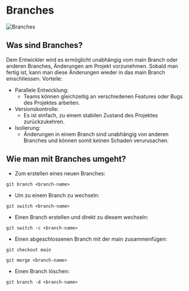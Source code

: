 # Branches

![Branches][branches]

## Was sind Branches?
Dem Entwickler wird es ermöglicht unabhängig vom main Branch oder anderen Branches, Änderungen am Projekt vorzunehmen. Sobald man fertig ist, kann man diese Änderungen wieder in das main Branch einschliessen.
Vorteile:
* Parallele Entwicklung:
    * Teams können gleichzeitig an verschiedenen Features oder Bugs des Projektes arbeiten.
* Versionskontrolle:
    * Es ist einfach, zu einem stabilen Zustand des Projektes zurückzukehren.
* Isolierung:
    * Änderungen in einem Branch sind unabhängig von anderen Branches und können somit keinen Schaden verurusachen.

## Wie man mit Branches umgeht?
* Zum erstellen eines neuen Branches:

```git branch <branch-name>```

* Um zu einem Branch zu wechseln:

```git switch <branch-name>```

* Einen Branch erstellen und direkt zu diesem wechseln:

```git switch -c <branch-name>```

* Einen abgeschlossenen Branch mit der main zusammenfügen:

```git checkout main```

```git merge <branch-name>```

* Einen Branch löschen:

```git branch -d <branch-name>```


[branches]: /Aufgaben/2a_Ablage-Versionswaltung/Branches.jpg

